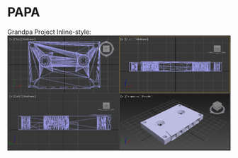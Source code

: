 # PAPA
Grandpa Project
Inline-style: 
![alt text](https://raw.githubusercontent.com/morgan9843/PAPA/master/7d13410a484a36123659d64ae9993086.png "Logo Title Text 1")
